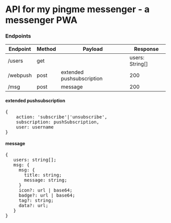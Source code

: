# API for my pingme messenger - a messenger PWA

### Endpoints

Endpoint|Method|Payload|Response
---|---|---|---
/users|get||users: String[]
/webpush|post|extended pushsubscription|200
/msg|post|message|200



#### extended pushsubscription
<pre>
{
    action: 'subscribe'|'unsubscribe',
    subscription: pushSubscription,
    user: username
}
</pre>

#### message
<pre>
{
   users: string[];
   msg: {
     msg: {
       title: string;
       message: string;
     }
     icon?: url | base64;
     badge?: url | base64;
     tag?: string;
     data?: url;
   }
}
</pre>
